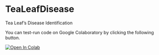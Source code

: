 # TeaLeafDisease
Tea Leaf’s Disease Identification

You can test-run code on Google Colaboratory by clicking the following button.

[![Open In Colab](https://colab.research.google.com/assets/colab-badge.svg)](https://colab.research.google.com/github/e-ucar/TeaLeafDisease/blob/main/TeaLeafsDiseaseIdentification.ipynb)
